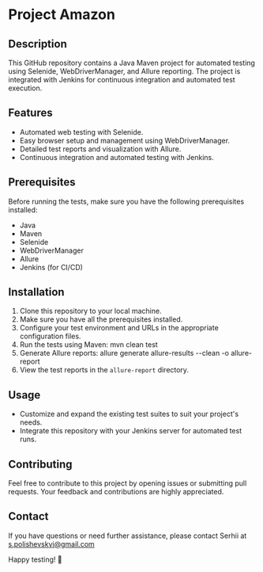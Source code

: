 # Project Amazon

## Description
This GitHub repository contains a Java Maven project for automated testing using Selenide, WebDriverManager, and Allure reporting. The project is integrated with Jenkins for continuous integration and automated test execution.

## Features
- Automated web testing with Selenide.
- Easy browser setup and management using WebDriverManager.
- Detailed test reports and visualization with Allure.
- Continuous integration and automated testing with Jenkins.

## Prerequisites
Before running the tests, make sure you have the following prerequisites installed:
- Java
- Maven
- Selenide
- WebDriverManager
- Allure
- Jenkins (for CI/CD)

## Installation
1. Clone this repository to your local machine.
2. Make sure you have all the prerequisites installed.
3. Configure your test environment and URLs in the appropriate configuration files.
4. Run the tests using Maven: mvn clean test
5. Generate Allure reports: allure generate allure-results --clean -o allure-report
6. View the test reports in the `allure-report` directory.

## Usage
- Customize and expand the existing test suites to suit your project's needs.
- Integrate this repository with your Jenkins server for automated test runs.

## Contributing
Feel free to contribute to this project by opening issues or submitting pull requests. Your feedback and contributions are highly appreciated.
  
## Contact
If you have questions or need further assistance, please contact Serhii at s.polishevskyi@gmail.com

Happy testing! 🚀
